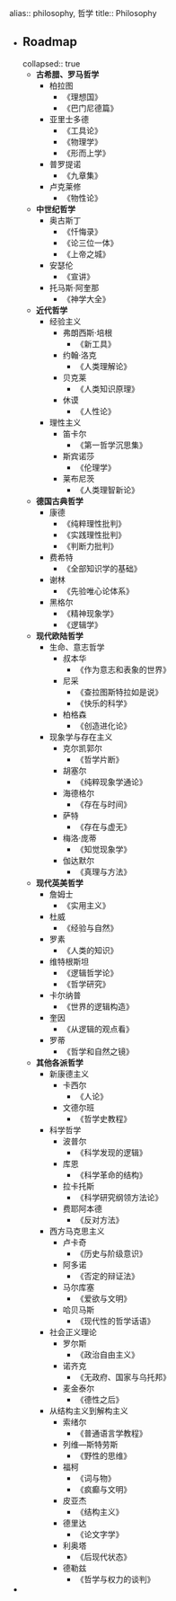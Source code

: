 alias:: philosophy, 哲学
title:: Philosophy

- ## Roadmap
  collapsed:: true
  - __古希腊、罗马哲学__
    - 柏拉图
      - 《理想国》
      - 《巴门尼德篇》
    - 亚里士多德
      - 《工具论》
      - 《物理学》
      - 《形而上学》
    - 普罗提诺
      - 《九章集》
    - 卢克莱修
      - 《物性论》
  - __中世纪哲学__
    - 奥古斯丁
      - 《忏悔录》
      - 《论三位一体》
      - 《上帝之城》
    - 安瑟伦
      - 《宣讲》
    - 托马斯·阿奎那
      - 《神学大全》
  - __近代哲学__
    - 经验主义
      - 弗朗西斯·培根
        - 《新工具》
      - 约翰·洛克
        - 《人类理解论》
      - 贝克莱
        - 《人类知识原理》
      - 休谟
        - 《人性论》
    - 理性主义
      - 笛卡尔
        - 《第一哲学沉思集》
      - 斯宾诺莎
        - 《伦理学》
      - 莱布尼茨
        - 《人类理智新论》
  - __德国古典哲学__
    - 康德
      - 《纯粹理性批判》
      - 《实践理性批判》
      - 《判断力批判》
    - 费希特
      - 《全部知识学的基础》
    - 谢林
      - 《先验唯心论体系》
    - 黑格尔
      - 《精神现象学》
      - 《逻辑学》
  - __现代欧陆哲学__
    - 生命、意志哲学
      - 叔本华
        - 《作为意志和表象的世界》
      - 尼采
        - 《查拉图斯特拉如是说》
        - 《快乐的科学》
      - 柏格森
        - 《创造进化论》
    - 现象学与存在主义
      - 克尔凯郭尔
        - 《哲学片断》
      - 胡塞尔
        - 《纯粹现象学通论》
      - 海德格尔
        - 《存在与时间》
      - 萨特
        - 《存在与虚无》
      - 梅洛·庞蒂
        - 《知觉现象学》
      - 伽达默尔
        - 《真理与方法》
  - __现代英美哲学__
    - 詹姆士
      - 《实用主义》
    - 杜威
      - 《经验与自然》
    - 罗素
      - 《人类的知识》
    - 维特根斯坦
      - 《逻辑哲学论》
      - 《哲学研究》
    - 卡尔纳普
      - 《世界的逻辑构造》
    - 奎因
      - 《从逻辑的观点看》
    - 罗蒂
      - 《哲学和自然之镜》
  - __其他各派哲学__
    - 新康德主义
      - 卡西尔
        - 《人论》
      - 文德尔班
        - 《哲学史教程》
    - 科学哲学
      - 波普尔
        - 《科学发现的逻辑》
      - 库恩
        - 《科学革命的结构》
      - 拉卡托斯
        - 《科学研究纲领方法论》
      - 费耶阿本德
        - 《反对方法》
    - 西方马克思主义
      - 卢卡奇
        - 《历史与阶级意识》
      - 阿多诺
        - 《否定的辩证法》
      - 马尔库塞
        - 《爱欲与文明》
      - 哈贝马斯
        - 《现代性的哲学话语》
    - 社会正义理论
      - 罗尔斯
        - 《政治自由主义》
      - 诺齐克
        - 《无政府、国家与乌托邦》
      - 麦金泰尔
        - 《德性之后》
    - 从结构主义到解构主义
      - 索绪尔
        - 《普通语言学教程》
      - 列维—斯特劳斯
        - 《野性的思维》
      - 福柯
        - 《词与物》
        - 《疯癫与文明》
      - 皮亚杰
        - 《结构主义》
      - 德里达
        - 《论文字学》
      - 利奥塔
        - 《后现代状态》
      - 德勒兹
        - 《哲学与权力的谈判》
-